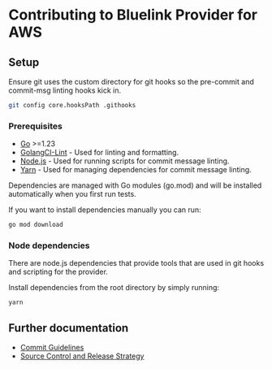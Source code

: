 # Contributing to Bluelink Provider for AWS

## Setup

Ensure git uses the custom directory for git hooks so the pre-commit and commit-msg linting hooks
kick in.

```bash
git config core.hooksPath .githooks
```

### Prerequisites

- [Go](https://golang.org/dl/) >=1.23
- [GolangCI-Lint](https://golangci-lint.run/welcome/install/#local-installation) - Used for linting and formatting.
- [Node.js](https://nodejs.org/en/download/) - Used for running scripts for commit message linting.
- [Yarn](https://yarnpkg.com/getting-started/install) - Used for managing dependencies for commit message linting.

Dependencies are managed with Go modules (go.mod) and will be installed automatically when you first
run tests.

If you want to install dependencies manually you can run:

```bash
go mod download
```

### Node dependencies

There are node.js dependencies that provide tools that are used in git hooks and scripting for the provider.

Install dependencies from the root directory by simply running:
```bash
yarn
```

## Further documentation

- [Commit Guidelines](./COMMIT_GUIDELINES.md)
- [Source Control and Release Strategy](./SOURCE_CONTROL_RELEASE_STRATEGY.md)
